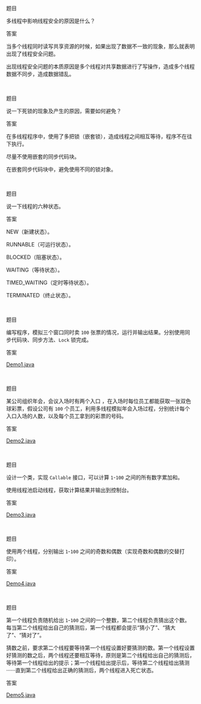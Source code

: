 题目

多线程中影响线程安全的原因是什么？

答案

当多个线程同时读写共享资源的时候，如果出现了数据不一致的现象，那么就表明出现了线程安全问题。

出现线程安全问题的本质原因是多个线程对共享数据进行了写操作，造成多个线程数据不同步，造成数据错乱。

<br>

题目

说一下死锁的现象及产生的原因，需要如何避免？

答案

在多线程程序中，使用了多把锁（嵌套锁），造成线程之间相互等待，程序不在往下执行。
   
尽量不使用嵌套的同步代码块。

在嵌套同步代码块中，避免使用不同的锁对象。

<br>

题目

说一下线程的六种状态。

答案

NEW（新建状态）。

RUNNABLE（可运行状态）。

BLOCKED（阻塞状态）。

WAITING（等待状态）。

TIMED_WAITING（定时等待状态）。

TERMINATED（终止状态）。

<br>

题目

编写程序，模拟三个窗口同时卖 `100` 张票的情况，运行并输出结果。分别使用同步代码块、同步方法、`Lock` 锁完成。

答案

[Demo1.java](./src/day9/demo1/Demo1.java)

<br>

题目

某公司组织年会，会议入场时有两个入口 ，在入场时每位员工都能获取一张双色球彩票，假设公司有 `100` 个员工，利用多线程模拟年会入场过程，分别统计每个入口入场的人数，以及每个员工拿到的彩票的号码。

答案

[Demo2.java](./src/day9/demo2/Demo2.java)

<br>

题目

设计一个类，实现 `Callable` 接口，可以计算 `1`-`100` 之间的所有数字累加和。

使用线程池启动线程，获取计算结果并输出到控制台。

答案

[Demo3.java](./src/day9/demo3/Demo3.java)

<br>

题目

使用两个线程，分别输出 `1`-`100` 之间的奇数和偶数（实现奇数和偶数的交替打印）。

答案

[Demo4.java](./src/day9/demo4/Demo4.java)

<br>

题目

第一个线程负责随机给出 `1`-`100` 之间的一个整数，第二个线程负责猜出这个数。每当第二个线程给出自己的猜测后，第一个线程都会提示“猜小了”、“猜大了”、“猜对了”。

猜数之前，要求第二个线程要等待第一个线程设置好要猜测的数。第一个线程设置好猜测的数之后，两个线程还要相互等待，原则是第二个线程给出自己的猜测后，等待第一个线程给出的提示；第一个线程给出提示后，等待第二个线程给出猜测······直到第二个线程给出正确的猜测后，两个线程进入死亡状态。

答案

[Demo5.java](./src/day9/demo5/Demo5.java)